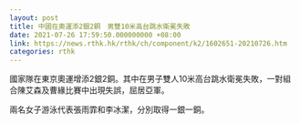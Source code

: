 ```yaml
---
layout: post
title: 中國在奧運添2銀2銅　男雙10米高台跳水衛冕失敗
date: 2021-07-26 17:59:50.000000000 +08:00
link: https://news.rthk.hk/rthk/ch/component/k2/1602651-20210726.htm
categories: rthk
---
```


國家隊在東京奧運增添2銀2銅。其中在男子雙人10米高台跳水衛冕失敗，一對組合陳艾森及曹緣比賽中出現失誤，屈居亞軍。

兩名女子游泳代表張雨霏和李冰潔，分別取得一銀一銅。
